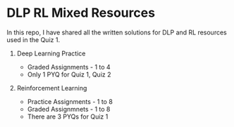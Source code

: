 # DLP RL Mixed Resources

In this repo, I have shared all the written solutions for DLP and RL resources used in the Quiz 1.

1. Deep Learning Practice
    - Graded Assignments - 1 to 4 
    - Only 1 PYQ for Quiz 1, Quiz 2

2. Reinforcement Learning
    - Practice Assignments - 1 to 8
    - Graded Assignmnets - 1 to 8
    - There are 3 PYQs for Quiz 1
